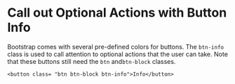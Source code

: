 # Call out Optional Actions with Button Info
Bootstrap comes with several pre-defined colors for buttons. The `btn-info` class is used to call attention to optional actions that the user can take. Note that these buttons still need the `btn` and`btn-block` classes.

`<button class= "btn btn-block btn-info">Info</button>`
